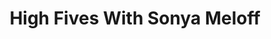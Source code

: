 ﻿---
layout: podcast
title: High Fives With Sonya Meloff
description: Today on the Prospecting Podcast, we sat down with the Sales Talent Agency's cofounder, Sonya Meloff to talk about her start in prospecting selling at Monster.com, and how she's built her empire around sales and recruiting.
coverImage: ./img/podcast/podcast-image-10.jpg
refLink: ter.li/5gmtrd

audioLinks: https://w.soundcloud.com/player/?url=https%3A%2F%2Fapi.soundcloud.com%2Ftracks%2F431647311&amp;auto_play=false&amp;show_artwork=true&amp;visual=true&amp;origin=twitter
webImage: ./img/podcast/video-img/image-10.png
---